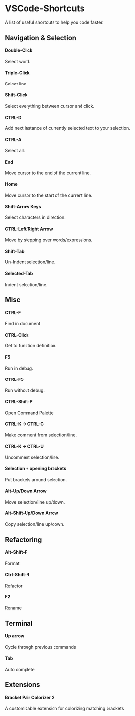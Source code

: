 # VSCode-Shortcuts
A list of useful shortcuts to help you code faster.

## Navigation & Selection
#### Double-Click
Select word.

#### Triple-Click
Select line.

#### Shift-Click
Select everything between cursor and click.

#### CTRL-D
Add next instance of currently selected text to your selection.

#### CTRL-A
Select all.

#### End
Move cursor to the end of the current line.

#### Home
Move cursor to the start of the current line.

#### Shift-Arrow Keys
Select characters in direction.

#### CTRL-Left/Right Arrow
Move by stepping over words/expressions.

#### Shift-Tab
Un-Indent selection/line.

#### Selected-Tab
Indent selection/line.

## Misc
#### CTRL-F
Find in document

#### CTRL-Click
Get to function definition.

#### F5
Run in debug.

#### CTRL-F5
Run without debug.

#### CTRL-Shift-P
Open Command Palette.

#### CTRL-K -> CTRL-C
Make comment from selection/line.

#### CTRL-K -> CTRL-U
Uncomment selection/line.

#### Selection + opening brackets
Put brackets around selection.

#### Alt-Up/Down Arrow
Move selection/line up/down.

#### Alt-Shift-Up/Down Arrow
Copy selection/line up/down.

## Refactoring
#### Alt-Shift-F
Format

#### Ctrl-Shift-R
Refactor

#### F2
Rename

## Terminal
#### Up arrow
Cycle through previous commands

#### Tab
Auto complete

## Extensions
#### Bracket Pair Colorizer 2
A customizable extension for colorizing matching brackets
